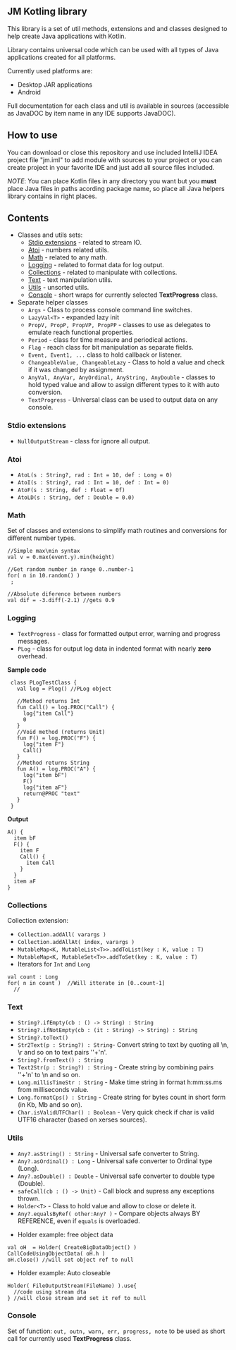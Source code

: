
JM Kotling library
------------------

This library is a set of util methods, extensions and and classes designed
to help create Java applications with Kotlin.

Library contains universal code which can be used with all
types of Java applications created for all platforms.

Currently used platforms are:
- Desktop JAR applications
- Android

Full documentation for each class and util is available in sources (accessible as JavaDOC by item name in any IDE supports JavaDOC).

## How to use
You can download or close this repository and use included IntelliJ IDEA project file "jm.iml" to add module with sources to your project or you can create project in your favorite IDE and just add all source files included.
 
*NOTE*: You can place Kotlin files in any directory you want but you **must** place Java files in paths acording package name, so place all Java helpers library contains in right places.  

## Contents

  * Classes and utils sets:
    * [Stdio extensions](#stdio) - related to stream IO.
    * [Atoi](#atoi) - numbers related utils.
    * [Math](#math) - related to any math.
    * [Logging](#logs) - related to format data for log output.
    * [Collections](#colections) - related to manipulate with collections.
    * [Text](#text) - text manipulation utils.
    * [Utils](#utils) - unsorted utils.
    * [Console](#console) - short wraps for currently selected **TextProgress** class.
  * Separate helper classes
    * ``Args`` - Class to process console command line switches.
    * ``LazyVal<T>`` - expanded lazy init
    * ``PropV, PropP, PropVP, PropPP`` - classes to use as delegates to emulate reach functional properties.
    * ``Period`` - class for time measure and periodical actions.
    * ``Flag`` - reach class for bit manipulation as separate fields.
    * ``Event, Event1, ...``  class to hold callback or listener.
    * ``ChangeableValue, ChangeableLazy`` - Class to hold a value and check if it was changed by assignment.
    * ``AnyVal, AnyVar, AnyOrdinal, AnyString, AnyDouble`` - classes to hold typed value and allow to assign different types to it with auto conversion.
    * ``TextProgress`` - Universal class can be used to output data on any console. 

### Stdio extensions

- ``NullOutputStream`` - class for ignore all output. 

### Atoi
- ``AtoL(s : String?, rad : Int = 10, def : Long = 0)``
- ``AtoI(s : String?, rad : Int = 10, def : Int = 0)``
- ``AtoF(s : String, def : Float = 0f)``
- ``AtoLD(s : String, def : Double = 0.0)``

### Math
Set of classes and extensions to simplify math routines and conversions for different number types. 
```
//Simple max\min syntax
val v = 0.max(event.y).min(height)

//Get random number in range 0..number-1
for( n in 10.random() )  
 ;
 
//Absolute diference between numbers
val dif = -3.diff(-2.1) //gets 0.9 
```

### Logging
- ``TextProgress`` - class for formatted output error, warning and progress messages.
- ``PLog`` - class for output log data in indented format with nearly **zero** overhead.

**Sample code**
```
 class PLogTestClass {
   val log = Plog() //PLog object

   //Method returns Int
   fun Call() = log.PROC("Call") {
     log{"item Call"}
     0
   }
   //Void method (returns Unit)
   fun F() = log.PROC("F") {
     log{"item F"}
     Call()
   }
   //Method returns String
   fun A() = log.PROC("A") {
     log("item bF")
     F()
     log{"item aF"}
     return@PROC "text"
   }
 }
```
**Output**
```
A() {
  item bF
  F() {
    item F
    Call() {
      item Call
    }
  }
  item aF
}
```

### Collections

Collection extension:
- ``Collection.addAll( varargs )``
- ``Collection.addAllAt( index, varargs )``
- ``MutableMap<K, MutableList<T>>.addToList(key : K, value : T)``
- ``MutableMap<K, MutableSet<T>>.addToSet(key : K, value : T)``
- Iterators for ``Int`` and ``Long``

```
val count : Long
for( n in count )  //Will itterate in [0..count-1]
  //
```

### Text
- ``String?.ifEmpty(cb : () -> String) : String``
- ``String?.ifNotEmpty(cb : (it : String) -> String) : String``
- ``String?.toText()``  
- ``Str2Text(p : String?) : String``- Convert string to text by quoting all \n, \r and so on to text pairs '\'+'n'.
- ``String?.fromText() : String``
- ``Text2Str(p : String?) : String`` - Create string by combining pairs '\'+'n' to \n and so on.
- ``Long.millisTimeStr : String`` - Make time string in format h:mm:ss.ms from milliseconds value.
- ``Long.formatCps() : String`` - Create string for bytes count in short form (in Kb, Mb and so on).
- ``Char.isValidUTFChar() : Boolean`` - Very quick check if char is valid UTF16 character (based on xerses sources).

### Utils
- ``Any?.asString() : String`` - Universal safe converter to String.
- ``Any?.asOrdinal() : Long`` - Universal safe converter to Ordinal type (Long).
- ``Any?.asDouble() : Double`` - Universal safe converter to double type (Double).
- ``safeCall(cb : () -> Unit)`` - Call block and supress any exceptions thrown.
- ``Holder<T>`` - Class to hold value and allow to close or delete it.
- ``Any?.equalsByRef( other:Any? )`` - Compare objects always BY REFERENCE, even if ``equals`` is overloaded.

* Holder example: free object data
```
val oH  = Holder( CreateBigDataObject() )
CallCodeUsingObjectData( oH.h )
oH.close() //will set object ref to null
```
* Holder example: Auto closeable
```
Holder( FileOutputStream(FileName) ).use{
  //code using stream dta
} //will close stream and set it ref to null
```

### Console
Set of function: ``out, outn, warn, err, progress, note`` to be used as short call for currently used **TextProgress** class.